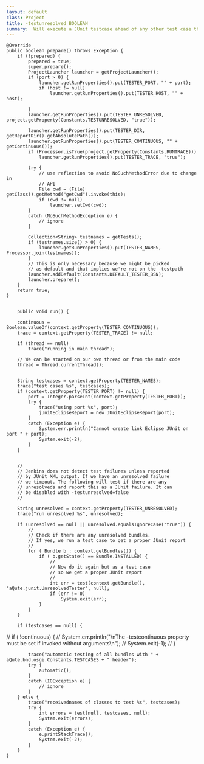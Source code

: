 ```yaml
---
layout: default
class: Project
title: -testunresolved BOOLEAN 
summary:  Will execute a JUnit testcase ahead of any other test case that will abort if there are any unresolved bundles. 
---
```


	@Override
	public boolean prepare() throws Exception {
		if (!prepared) {
			prepared = true;
			super.prepare();
			ProjectLauncher launcher = getProjectLauncher();
			if (port > 0) {
				launcher.getRunProperties().put(TESTER_PORT, "" + port);
				if (host != null)
					launcher.getRunProperties().put(TESTER_HOST, "" + host);

			}
			launcher.getRunProperties().put(TESTER_UNRESOLVED, project.getProperty(Constants.TESTUNRESOLVED, "true"));

			launcher.getRunProperties().put(TESTER_DIR, getReportDir().getAbsolutePath());
			launcher.getRunProperties().put(TESTER_CONTINUOUS, "" + getContinuous());
			if (Processor.isTrue(project.getProperty(Constants.RUNTRACE)))
				launcher.getRunProperties().put(TESTER_TRACE, "true");

			try {
				// use reflection to avoid NoSuchMethodError due to change in
				// API
				File cwd = (File) getClass().getMethod("getCwd").invoke(this);
				if (cwd != null)
					launcher.setCwd(cwd);
			}
			catch (NoSuchMethodException e) {
				// ignore
			}

			Collection<String> testnames = getTests();
			if (testnames.size() > 0) {
				launcher.getRunProperties().put(TESTER_NAMES, Processor.join(testnames));
			}
			// This is only necessary because we might be picked
			// as default and that implies we're not on the -testpath
			launcher.addDefault(Constants.DEFAULT_TESTER_BSN);
			launcher.prepare();
		}
		return true;
	}
	
	
		public void run() {
		
		continuous = Boolean.valueOf(context.getProperty(TESTER_CONTINUOUS));
		trace = context.getProperty(TESTER_TRACE) != null;
		
		if (thread == null)
			trace("running in main thread");
		
		// We can be started on our own thread or from the main code
		thread = Thread.currentThread();
		

		String testcases = context.getProperty(TESTER_NAMES);
		trace("test cases %s", testcases);
		if (context.getProperty(TESTER_PORT) != null) {
			port = Integer.parseInt(context.getProperty(TESTER_PORT));
			try {
				trace("using port %s", port);
				jUnitEclipseReport = new JUnitEclipseReport(port);
			}
			catch (Exception e) {
				System.err.println("Cannot create link Eclipse JUnit on port " + port);
				System.exit(-2);
			}
		}


		//
		// Jenkins does not detect test failures unless reported
		// by JUnit XML output. If we have an unresolved failure
		// we timeout. The following will test if there are any
		// unresolveds and report this as a JUnit failure. It can 
		// be disabled with -testunresolved=false
		//
		
		String unresolved = context.getProperty(TESTER_UNRESOLVED);
		trace("run unresolved %s", unresolved);
		
		if (unresolved == null || unresolved.equalsIgnoreCase("true")) {
			//
			// Check if there are any unresolved bundles.
			// If yes, we run a test case to get a proper JUnit report
			//
			for ( Bundle b : context.getBundles()) {
				if ( b.getState() == Bundle.INSTALLED) {
					//
					// Now do it again but as a test case
					// so we get a proper JUnit report
					//
					int err = test(context.getBundle(), "aQute.junit.UnresolvedTester", null);
					if (err != 0)
						System.exit(err);
				}
			}
		}

		if (testcases == null) {
//			if ( !continuous) {
//				System.err.println("\nThe -testcontinuous property must be set if invoked without arguments\n");
//				System.exit(-1);
//			}
				
			trace("automatic testing of all bundles with " + aQute.bnd.osgi.Constants.TESTCASES + " header");
			try {
				automatic();
			}
			catch (IOException e) {
				// ignore
			}
		} else {
			trace("receivednames of classes to test %s", testcases);
			try {
				int errors = test(null, testcases, null);
				System.exit(errors);
			}
			catch (Exception e) {
				e.printStackTrace();
				System.exit(-2);
			}
		}
	}